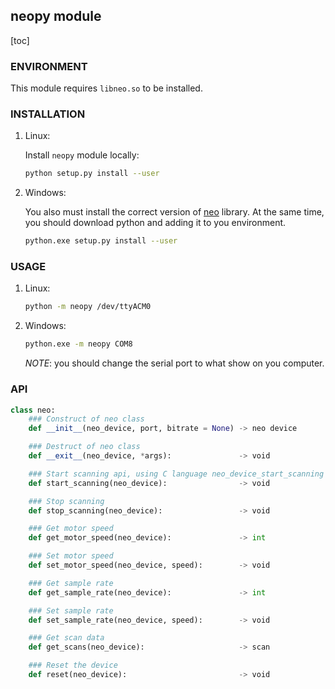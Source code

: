 neopy module
---

[toc]

### ENVIRONMENT

This module requires `libneo.so` to be installed.

### INSTALLATION

1. Linux:

	Install `neopy` module locally:
	``` bash
	python setup.py install --user
	```

2. Windows:

	You also must install the correct version of [neo](https://github.com/micvision/neo-sdk) library.
    At the same time, you should download python and adding it to you environment.
    ``` bash
    python.exe setup.py install --user
    ```

### USAGE

1. Linux:

    ``` bash
    python -m neopy /dev/ttyACM0
    ```

2. Windows:

	``` bash
    python.exe -m neopy COM8
    ```

    *NOTE*: you should change the serial port to what show on you computer.

### API

``` python
class neo:
    ### Construct of neo class
    def __init__(neo_device, port, bitrate = None) -> neo device

    ### Destruct of neo class
    def __exit__(neo_device, *args):               -> void

    ### Start scanning api, using C language neo_device_start_scanning function
    def start_scanning(neo_device):                -> void

    ### Stop scanning
    def stop_scanning(neo_device):                 -> void

    ### Get motor speed
    def get_motor_speed(neo_device):               -> int

    ### Set motor speed
    def set_motor_speed(neo_device, speed):        -> void

    ### Get sample rate
    def get_sample_rate(neo_device):               -> int

    ### Set sample rate
    def set_sample_rate(neo_device, speed):        -> void

    ### Get scan data
    def get_scans(neo_device):                     -> scan

    ### Reset the device
    def reset(neo_device):                         -> void
```